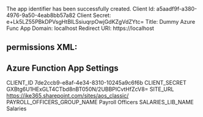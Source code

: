 The app identifier has been successfully created.
Client Id:  	a5aadf9f-a380-4976-9a50-4eab8bb57a82
Client Secret:  	e+Lk5LZ55PBkDPVsgHtBlLSsiuqrpOwjGdKZgVdZYtc=
Title:  	Dummy Azure Func
App Domain:  	localhost
Redirect URI:  	https://localhost


permissions XML:
----------------

<AppPermissionRequests AllowAppOnlyPolicy="true">		    
<AppPermissionRequest Scope="http://sharepoint/content/sitecollection/web/list"		                          Right="FullControl" />	
<AppPermissionRequest Scope="http://sharepoint/content/sitecollection"		                          Right="Read" />		
</AppPermissionRequests>


Azure Function App Settings
---------------------------

CLIENT_ID                       7de2ccb9-e8af-4e34-8310-10245a9c6f6b
CLIENT_SECRET                   GXBtg6U1HExGLT4CTbd8nBT050N/2UBBPlCvtHfZcV8=
SITE_URL                        https://ike365.sharepoint.com/sites/aos_classic/
PAYROLL_OFFICERS_GROUP_NAME     Payroll Officers
SALARIES_LIB_NAME               Salaries